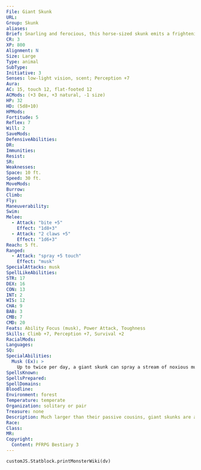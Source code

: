 ```yaml
---
File: Giant Skunk
URL: 
Group: Skunk
aliases: 
Brief: Snarling and ferocious, this horse-sized skunk emits a frightening growl as it smashes through the undergrowth.
CR: 3
XP: 800
Alignment: N
Size: Large
Type: animal
SubType: 
Initiative: 3
Senses: low-light vision, scent; Perception +7
Aura: 
AC: 15, touch 12, flat-footed 12
ACMods: (+3 Dex, +3 natural, -1 size)
HP: 32
HD: (5d8+10)
HPMods: 
Fortitude: 5
Reflex: 7
Will: 2
SaveMods: 
DefensiveAbilities: 
DR: 
Immunities: 
Resist: 
SR: 
Weaknesses: 
Space: 10 ft.
Speed: 30 ft.
MoveMods: 
Burrow: 
Climb: 
Fly: 
Maneuverability: 
Swim: 
Melee: 
  - Attack: "bite +5"
    Effect: "1d8+3"
  - Attack: "2 claws +5"
    Effect: "1d6+3"
Reach: 5 ft.
Ranged: 
  - Attack: "spray +5 touch"
    Effect: "musk"
SpecialAttacks: musk
SpellLikeAbilities: 
STR: 17
DEX: 16
CON: 13
INT: 2
WIS: 12
CHA: 9
BAB: 3
CMB: 7
CMD: 20
Feats: Ability Focus (musk), Power Attack, Toughness
Skills: Climb +7, Perception +7, Survival +2
RacialMods: 
Languages: 
SQ: 
SpecialAbilities:
  Musk (Ex): >
    Up to twice per day, a giant skunk can spray a stream of noxious musk at a single target within 30 feet as a standard action. With a successful ranged touch attack, the creature struck by this spray must make a DC 17 Fortitude save or be nauseated for 1d6 rounds and then sickened for 1d6 minutes by the horrific stench. A successful save reduces the effect to only 1d4 rounds of being sickened. A creature cannot use the scent ability as long as it is affected by this musk. The save DC is Constitution-based, and includes a +2 racial bonus.
SpellsKnown: 
SpellsPrepared: 
SpellDomains: 
Bloodline: 
Environment: forest
Temperature: temperate
Organization: solitary or pair
Treasure: none
Description: Much larger than their passive cousins, giant skunks are an aggressive lot. Having a greater bulk to maintain, giant skunks feed on creatures beyond just grubs and insects, often hunting small mammals and reptiles by night in addition to giant versions of insects. While giant skunks are dangerous to nearby settlements, farmers find a positive aspect in their presence, valuing the creatures' taste for giant insects and other more dangerous vermin.
Race: 
Class: 
MR: 
Copyright:
  Content: PFRPG Bestiary 3
---
```

```dataviewjs
customJS.Statblock.printMonsterWiki(dv)
```
